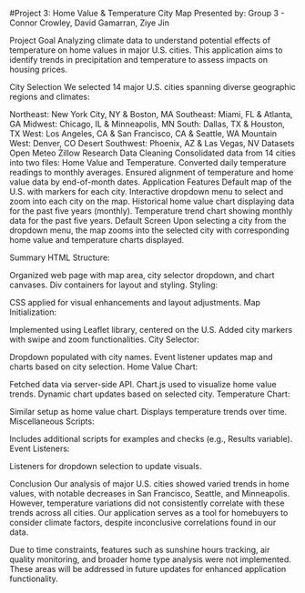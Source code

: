 #Project 3: Home Value & Temperature City Map
Presented by: Group 3 - Connor Crowley, David Gamarran, Ziye Jin

Project Goal
Analyzing climate data to understand potential effects of temperature on home values in major U.S. cities. This application aims to identify trends in precipitation and temperature to assess impacts on housing prices.

City Selection
We selected 14 major U.S. cities spanning diverse geographic regions and climates:

Northeast: New York City, NY & Boston, MA
Southeast: Miami, FL & Atlanta, GA
Midwest: Chicago, IL & Minneapolis, MN
South: Dallas, TX & Houston, TX
West: Los Angeles, CA & San Francisco, CA & Seattle, WA
Mountain West: Denver, CO
Desert Southwest: Phoenix, AZ & Las Vegas, NV
Datasets
Open Meteo
Zillow Research
Data Cleaning
Consolidated data from 14 cities into two files: Home Value and Temperature.
Converted daily temperature readings to monthly averages.
Ensured alignment of temperature and home value data by end-of-month dates.
Application Features
Default map of the U.S. with markers for each city.
Interactive dropdown menu to select and zoom into each city on the map.
Historical home value chart displaying data for the past five years (monthly).
Temperature trend chart showing monthly data for the past five years.
Default Screen
Upon selecting a city from the dropdown menu, the map zooms into the selected city with corresponding home value and temperature charts displayed.

Summary
HTML Structure:

Organized web page with map area, city selector dropdown, and chart canvases.
Div containers for layout and styling.
Styling:

CSS applied for visual enhancements and layout adjustments.
Map Initialization:

Implemented using Leaflet library, centered on the U.S.
Added city markers with swipe and zoom functionalities.
City Selector:

Dropdown populated with city names.
Event listener updates map and charts based on city selection.
Home Value Chart:

Fetched data via server-side API.
Chart.js used to visualize home value trends.
Dynamic chart updates based on selected city.
Temperature Chart:

Similar setup as home value chart.
Displays temperature trends over time.
Miscellaneous Scripts:

Includes additional scripts for examples and checks (e.g., Results variable).
Event Listeners:

Listeners for dropdown selection to update visuals.


Conclusion
Our analysis of major U.S. cities showed varied trends in home values, with notable decreases in San Francisco, Seattle, and Minneapolis. However, temperature variations did not consistently correlate with these trends across all cities. Our application serves as a tool for homebuyers to consider climate factors, despite inconclusive correlations found in our data.

Due to time constraints, features such as sunshine hours tracking, air quality monitoring, and broader home type analysis were not implemented. These areas will be addressed in future updates for enhanced application functionality.
